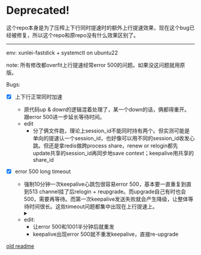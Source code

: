 # Deprecated!

这个repo本身是为了压榨上下行同时提速时的额外上行提速效果，现在这个bug已经被修复，所以这个repo和原repo没有什么效果区别了。

---

env: xunlei-fastdick + systemctl on ubuntu22

note: 所有修改都overfit上行提速经常error 500的问题。如果没这问题就用原版。

Bugs:
- [x] 上下行正常同时加速
  - 原代码up & down的逻辑混着处理了，某一个down的话，俩都得重开。跟error 500进一步延长等待时间。
  - edit 
    - 分了俩文件跑，理论上session_id不能同时持有两个。但实测可能是单向的提速认一个session_id，也好像可以用不同的session_id收发心跳。但还是拿redis做跨process share，renew or relogin都先update共享的session_id再同步地save context；keepalive用共享的share_id

- [x] error 500 long timeout
  - 强制10分钟一次keepalive心跳包很容易error 500，基本要一直重复到直到513 channel挂了后relogin + reupgrade。而upgrade自己有时也会500，需要再等待。而第一次keepalive发送失败就会产生降级，让整体等待时间很长。这些timeout问题都集中出现在上行提速上。<details><summary></summary>类似的问题也出现在官方的客户端上，客服反馈是后端有问题，过一周修，但实际上也没修好。迅雷的上行提速真的很多bug。。。</details>
  - edit:
    -  让error 500和1001半分钟后就重发
    -  keepalive出现error 500就不重发keepalive，直接re-upgrade

[old readme](https://github.com/GrayXu/Xunlei-Fastdick/blob/master/README.old.md)